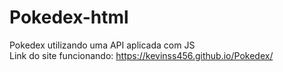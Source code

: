 # Pokedex-html
Pokedex utilizando uma API aplicada com JS <br>
Link do site funcionando: https://kevinss456.github.io/Pokedex/
